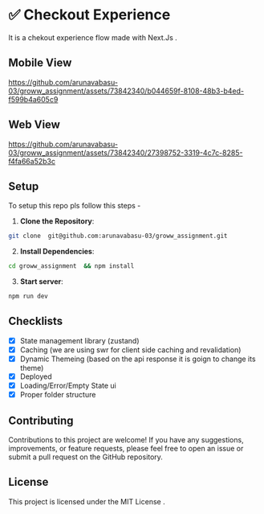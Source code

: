 # ✅ Checkout Experience 

It is a chekout experience flow made with Next.Js . 

## Mobile View 
https://github.com/arunavabasu-03/groww_assignment/assets/73842340/b044659f-8108-48b3-b4ed-f599b4a605c9

## Web View 
https://github.com/arunavabasu-03/groww_assignment/assets/73842340/27398752-3319-4c7c-8285-f4fa66a52b3c

## Setup 

To setup this repo pls follow this steps - 

1. **Clone the Repository**: 
```bash 
git clone  git@github.com:arunavabasu-03/groww_assignment.git
```
2. **Install Dependencies**: 

```bash 
cd groww_assignment  && npm install
```

3. **Start server**: 

```bash 
npm run dev
```

## Checklists

- [x] State management library (zustand)
- [x] Caching (we are using swr for client side caching and revalidation)
- [x] Dynamic Themeing (based on the api response it is goign to change its theme)
- [x] Deployed
- [x] Loading/Error/Empty State ui
- [x] Proper folder structure

## Contributing

Contributions to this project are welcome! If you have any suggestions, improvements, or feature requests, please feel free to open an issue or submit a pull request on the GitHub repository.


## License

This project is licensed under the MIT License .
